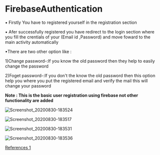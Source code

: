# FirebaseAuthentication
 
 ▪ Firstly You have to registered yourself in the registration section
 
 ▪ Afer successfully registered you have redirect to the login section where you fill the crentials of your (Email id ,Password) and move foward to the main activity automatically 
 
 ▪There are two other option like :
 
 1)Change password-:If you know the old password then they help to easily change the password
 
 2)Foget password-:If you don't the know the old password then this option help you where you put the registered email and verify the mail this will change your password 
 
 
 
 **Note : This is the basic user registration using firebase not other functionality are added**



![Screenshot_20200830-183524](https://user-images.githubusercontent.com/57999276/91665069-b3fe1a00-eb10-11ea-8492-266cac743a49.png)

![Screenshot_20200830-183517](https://user-images.githubusercontent.com/57999276/91665067-b2345680-eb10-11ea-8e31-5a43024c1188.png)

![Screenshot_20200830-183531](https://user-images.githubusercontent.com/57999276/91665070-b52f4700-eb10-11ea-84fa-996c0e626531.png)

![Screenshot_20200830-183536](https://user-images.githubusercontent.com/57999276/91665072-b5c7dd80-eb10-11ea-9b9a-aaab2502805f.png)

[References 1](https://firebase.google.com/docs/auth/android/password-auth)
            
